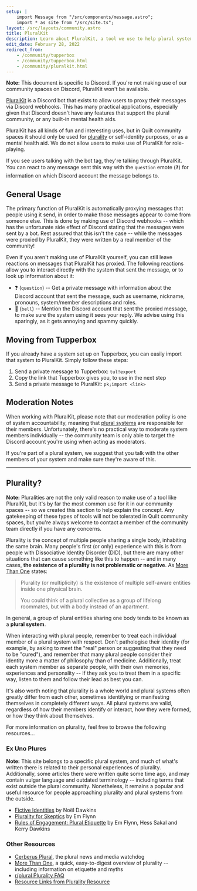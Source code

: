 ```yaml
---
setup: |
    import Message from "/src/components/message.astro";
    import * as site from "/src/site.ts";
layout: /src/layouts/community.astro
title: PluralKit
description: Learn about PluralKit, a tool we use to help plural systems to interact more comfortably on Discord.
edit_date: February 28, 2022
redirect_from:
    - /community/tupperbox
    - /community/tupperbox.html
    - /community/pluralkit.html
---
```


<Message>

**Note:** This document is specific to Discord. If you're not making use of our community spaces on Discord, PluralKit won't be available.

</Message>

[PluralKit](https://pluralkit.me) is a Discord bot that exists to allow users to proxy their messages via Discord webhooks. This has many practical applications, especially given that Discord doesn't have any features that support the plural community, or any built-in mental health aids.

PluralKit has all kinds of fun and interesting uses, but in Quilt community spaces it should only be used for [plurality](#plurality) or self-identity purposes, or as a mental health aid. We do not allow users to make use of PluralKit for role-playing.

If you see users talking with the bot tag, they're talking through PluralKit. You can react to any message sent this way with the `question` emote (❓) for information on which Discord account the message belongs to.

## General Usage

The primary function of PluralKit is automatically proxying messages that people using it send, in order to make those messages appear to come from someone else. This is done by making use of Discord webhooks -- which has the unfortunate side effect of Discord stating that the messages were sent by a bot. Rest assured that this isn't the case -- while the messages were proxied by PluralKit, they were written by a real member of the community!

Even if you aren't making use of PluralKit yourself, you can still leave reactions on messages that PluralKit has proxied. The following reactions allow you to interact directly with the system that sent the message, or to look up information about it:

-   ❓ (`question`) -- Get a private message with information about the Discord account that sent the message, such as username, nickname, pronouns, system/member descriptions and roles.
-   🔔 (`bell`) -- Mention the Discord account that sent the proxied message, to make sure the system using it sees your reply. We advise using this sparingly, as it gets annoying and spammy quickly.

## Moving from Tupperbox

If you already have a system set up on Tupperbox, you can easily import that system to PluralKit. Simply follow these steps:

1. Send a private message to Tupperbox: `tul!export`
2. Copy the link that Tupperbox gives you, to use in the next step
3. Send a private message to PluralKit: `pk;import <link>`

## Moderation Notes

When working with PluralKit, please note that our moderation policy is one of system accountability, meaning that [plural systems](#plurality) are responsible for their members. Unfortunately, there's no practical way to moderate system members individually -- the community team is only able to target the Discord account you're using when acting as moderators.

If you're part of a plural system, we suggest that you talk with the other members of your system and make sure they're aware of this.

---

## Plurality?

<Message>

**Note:** Pluralities are not the only valid reason to make use of a tool like PluralKit, but it's by far the most common use for it in our community spaces -- so we created this section to help explain the concept. Any gatekeeping of these types of tools will not be tolerated in Quilt community spaces, but you're always welcome to contact a member of the community team directly if you have any concerns.

</Message>

Plurality is the concept of multiple people sharing a single body, inhabiting the same brain. Many people's first (or only) experience with this is from people with Dissociative Identity Disorder (DID), but there are many other situations that can cause something like this to happen -- and in many cases, **the existence of a plurality is not problematic or negative**. As [More Than One](https://morethanone.info/) states:

> Plurality (or multiplicity) is the existence of multiple self-aware entities inside one physical brain.
>
> You could think of a plural collective as a group of lifelong roommates, but with a body instead of an apartment.

In general, a group of plural entities sharing one body tends to be known as a **plural system**.

When interacting with plural people, remember to treat each individual member of a plural system with respect. Don't pathologise their identity (for example, by asking to meet the "real" person or suggesting that they need to be "cured"), and remember that many plural people consider their identity more a matter of philosophy than of medicine. Additionally, treat each system member as separate people, with their own memories, experiences and personality -- If they ask you to treat them in a specific way, listen to them and follow their lead as best you can.

It's also worth noting that plurality is a whole world and plural systems often greatly differ from each other, sometimes identifying or manifesting themselves in completely different ways. All plural systems are valid, regardless of how their members identify or interact, how they were formed, or how they think about themselves.

For more information on plurality, feel free to browse the following resources...

### Ex Uno Plures

<Message>

**Note:** This site belongs to a specific plural system, and much of what's written there is related to their personal experiences of plurality. Additionally, some articles there were written quite some time ago, and may contain vulgar language and outdated terminology -- including terms that exist outside the plural community. Nonetheless, it remains a popular and useful resource for people approaching plurality and plural systems from the outside.

</Message>

-   [Fictive Identities](https://www.exunoplures.org/main/fictive-identities/) by Noël Dawkins
-   [Plurality for Skeptics](https://www.exunoplures.org/main/articles/skeptics/) by Em Flynn
-   [Rules of Engagement: Plural Etiquette](https://www.exunoplures.org/main/articles/rules/) by Em Flynn, Hess Sakal and Kerry Dawkins

### Other Resources

-   [Cerberus Plural](https://cerberusplural.com/), the plural news and media watchdog
-   [More Than One](https://morethanone.info/), a quick, easy-to-digest overview of plurality -- including information on etiquette and myths
-   [r/plural Plurality FAQ](https://www.reddit.com/r/plural/wiki/faqs)
-   [Resource Links from Plurality Resource](https://pluralityresource.org/affiliates/)
